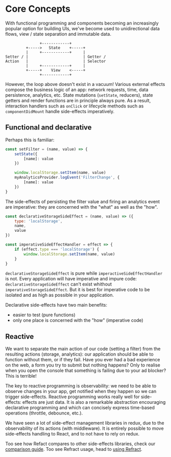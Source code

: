 # Core Concepts

With functional programming and components becoming an increasingly popular option for building UIs, we've become used to unidirectional data flows, view / state separation and immutable data.

```
               +------------+
         +----->   State    +-----+
         |     +------------+     |
Setter / |                        | Getter /
Action   |                        | Selector
         |     +------------+     |
         +-----+    View    <-----+
               +------------+
```

However, the loop above doesn't exist in a vacuum! Various external effects compose the business logic of an app: network requests, time, data persistence, analytics, etc. State mutations (`setState`, reducers), state getters and render functions are in principle always pure. As a result, interaction handlers such as `onClick` or lifecycle methods such as `componentDidMount` handle side-effects imperatively.

## Functional and declarative

Perhaps this is familiar:

```js
const setFilter = (name, value) => {
    setState({
        [name]: value
    })

    window.localStorage.setItem(name, value)
    myAnalyticsProvider.logEvent('FilterChange', {
        [name]: value
    })
}
```

The side-effects of persisting the filter value and firing an analytics event are imperative: they are concerned with the "what" as well as the "how".

```js
const declarativeStorageSideEffect = (name, value) => ({
    type: 'localStorage',
    name,
    value
})

const imperativeSideEffectHandler = effect => {
    if (effect.type === 'localStorage') {
        window.localStorage.setItem(name, value)
    }
}
```

`declarativeStorageSideEffect` is pure while `imperactiveSideEffectHandler` is not. Every application will have imperative and impure code: `declarativeStorageSideEffect` can't exist whithout `imperativeStorageSideEffect`. But it is best for imperative code to be isolated and as high as possible in your application.

Declarative side-effects have two main benefits:

-   easier to test (pure functions)
-   only one place is concerned with the "how" (imperative code)

## Reactive

We want to separate the main action of our code (setting a filter) from the resulting actions (storage, analytics): our application should be able to function without them, or if they fail. Have you ever had a bad experience on the web, a form you try to submit but nothing happens? Only to realise when you open the console that something is failing due to your ad blocker? This is terrible!

The key to reactive programming is observability: we need to be able to observe changes in your app, get notified when they happen so we can trigger side-effects. Reactive programming works really well for side-effects: effects are just data. It is also a remarkable abstraction encouraging declarative programming and which can concisely express time-based operations (throttle, debounce, etc.).

We have seen a lot of side-effect management libraries in redux, due to the observability of its actions (with middleware). It is entirely possible to move side-effects handling to React, and to not have to rely on redux.

Too see how Refact compares to other side-effects libraries, check our [comparison guide](./comparison.md). Too see Refract usage, head to [using Refract](./usage.md).
